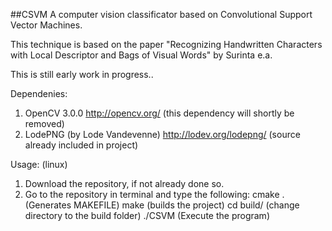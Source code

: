 ##CSVM
A computer vision classificator based on Convolutional Support Vector Machines.

This technique is based on the paper "Recognizing Handwritten Characters with Local Descriptor and Bags of Visual Words" by Surinta e.a.

This is still early work in progress..


Dependenies:
1. OpenCV 3.0.0                     http://opencv.org/            (this dependency will shortly be removed)
2. LodePNG (by Lode Vandevenne)     http://lodev.org/lodepng/     (source already included in project)

Usage: (linux)

1. Download the repository, if not already done so.
2. Go to the repository in terminal and type the following:
      cmake .                       (Generates MAKEFILE)
      make                          (builds the project)
      cd build/                     (change directory to the build folder)
      ./CSVM                        (Execute the program)

